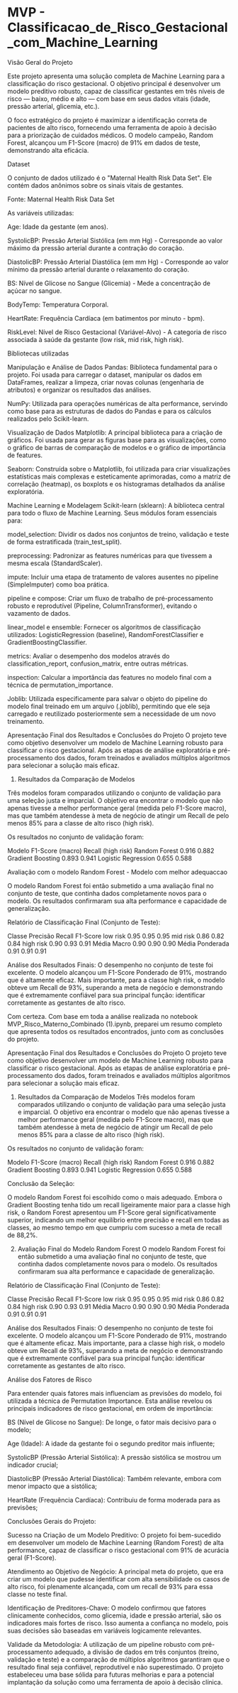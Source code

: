 # MVP - Classificacao_de_Risco_Gestacional_com_Machine_Learning

Visão Geral do Projeto

Este projeto apresenta uma solução completa de Machine Learning para a classificação do risco gestacional. O objetivo principal é desenvolver um modelo preditivo robusto, capaz de classificar gestantes em três níveis de risco — baixo, médio e alto — com base em seus dados vitais (idade, pressão arterial, glicemia, etc.).

O foco estratégico do projeto é maximizar a identificação correta de pacientes de alto risco, fornecendo uma ferramenta de apoio à decisão para a priorização de cuidados médicos. O modelo campeão, Random Forest, alcançou um F1-Score (macro) de 91% em dados de teste, demonstrando alta eficácia.

Dataset

O conjunto de dados utilizado é o "Maternal Health Risk Data Set". Ele contém dados anônimos sobre os sinais vitais de gestantes.

Fonte: Maternal Health Risk Data Set

As variáveis utilizadas:

Age: Idade da gestante (em anos).

SystolicBP: Pressão Arterial Sistólica (em mm Hg) - Corresponde ao valor máximo da pressão arterial durante a contração do coração.

DiastolicBP: Pressão Arterial Diastólica (em mm Hg) - Corresponde ao valor mínimo da pressão arterial durante o relaxamento do coração.

BS: Nível de Glicose no Sangue (Glicemia) - Mede a concentração de açúcar no sangue.

BodyTemp: Temperatura Corporal.

HeartRate: Frequência Cardíaca (em batimentos por minuto - bpm).

RiskLevel: Nível de Risco Gestacional (Variável-Alvo) - A categoria de risco associada à saúde da gestante (low risk, mid risk, high risk).

Bibliotecas utilizadas

Manipulação e Análise de Dados
Pandas: Biblioteca fundamental para o projeto. Foi usada para carregar o dataset, manipular os dados em DataFrames, realizar a limpeza, criar novas colunas (engenharia de atributos) e organizar os resultados das análises.

NumPy: Utilizada para operações numéricas de alta performance, servindo como base para as estruturas de dados do Pandas e para os cálculos realizados pelo Scikit-learn.

Visualização de Dados
Matplotlib: A principal biblioteca para a criação de gráficos. Foi usada para gerar as figuras base para as visualizações, como o gráfico de barras de comparação de modelos e o gráfico de importância de features.

Seaborn: Construída sobre o Matplotlib, foi utilizada para criar visualizações estatísticas mais complexas e esteticamente aprimoradas, como a matriz de correlação (heatmap), os boxplots e os histogramas detalhados da análise exploratória.

Machine Learning e Modelagem
Scikit-learn (sklearn): A biblioteca central para todo o fluxo de Machine Learning. Seus módulos foram essenciais para:

model_selection: Dividir os dados nos conjuntos de treino, validação e teste de forma estratificada (train_test_split).

preprocessing: Padronizar as features numéricas para que tivessem a mesma escala (StandardScaler).

impute: Incluir uma etapa de tratamento de valores ausentes no pipeline (SimpleImputer) como boa prática.

pipeline e compose: Criar um fluxo de trabalho de pré-processamento robusto e reprodutível (Pipeline, ColumnTransformer), evitando o vazamento de dados.

linear_model e ensemble: Fornecer os algoritmos de classificação utilizados: LogisticRegression (baseline), RandomForestClassifier e GradientBoostingClassifier.

metrics: Avaliar o desempenho dos modelos através do classification_report, confusion_matrix, entre outras métricas.

inspection: Calcular a importância das features no modelo final com a técnica de permutation_importance.

Joblib: Utilizada especificamente para salvar o objeto do pipeline do modelo final treinado em um arquivo (.joblib), permitindo que ele seja carregado e reutilizado posteriormente sem a necessidade de um novo treinamento.

Apresentação Final dos Resultados e Conclusões do Projeto
O projeto teve como objetivo desenvolver um modelo de Machine Learning robusto para classificar o risco gestacional. Após as etapas de análise exploratória e pré-processamento dos dados, foram treinados e avaliados múltiplos algoritmos para selecionar a solução mais eficaz.

1. Resultados da Comparação de Modelos
   
Três modelos foram comparados utilizando o conjunto de validação para uma seleção justa e imparcial. O objetivo era encontrar o modelo que não apenas tivesse a melhor performance geral (medida pelo F1-Score macro), mas que também atendesse à meta de negócio de atingir um Recall de pelo menos 85% para a classe de alto risco (high risk).

Os resultados no conjunto de validação foram:

Modelo	F1-Score (macro)	Recall (high risk)
Random Forest	0.916	0.882
Gradient Boosting	0.893	0.941
Logistic Regression	0.655	0.588

Avaliação com o modelo Random Forest - Modelo com melhor adequaccao
 
O modelo Random Forest foi então submetido a uma avaliação final no conjunto de teste, que continha dados completamente novos para o modelo. Os resultados confirmaram sua alta performance e capacidade de generalização.

Relatório de Classificação Final (Conjunto de Teste):

Classe	Precisão	Recall	F1-Score
low risk	0.95	0.95	0.95
mid risk	0.86	0.82	0.84
high risk	0.90	0.93	0.91
Média Macro	0.90	0.90	0.90
Média Ponderada	0.91	0.91	0.91

Análise dos Resultados Finais:
O desempenho no conjunto de teste foi excelente. O modelo alcançou um F1-Score Ponderado de 91%, mostrando que é altamente eficaz. Mais importante, para a classe high risk, o modelo obteve um Recall de 93%, superando a meta de negócio e demonstrando que é extremamente confiável para sua principal função: identificar corretamente as gestantes de alto risco.

Com certeza. Com base em toda a análise realizada no notebook MVP_Risco_Materno_Combinado (1).ipynb, preparei um resumo completo que apresenta todos os resultados encontrados, junto com as conclusões do projeto.

Apresentação Final dos Resultados e Conclusões do Projeto
O projeto teve como objetivo desenvolver um modelo de Machine Learning robusto para classificar o risco gestacional. Após as etapas de análise exploratória e pré-processamento dos dados, foram treinados e avaliados múltiplos algoritmos para selecionar a solução mais eficaz.

1. Resultados da Comparação de Modelos
Três modelos foram comparados utilizando o conjunto de validação para uma seleção justa e imparcial. O objetivo era encontrar o modelo que não apenas tivesse a melhor performance geral (medida pelo F1-Score macro), mas que também atendesse à meta de negócio de atingir um Recall de pelo menos 85% para a classe de alto risco (high risk).

Os resultados no conjunto de validação foram:

Modelo	F1-Score (macro)	Recall (high risk)
Random Forest	0.916	0.882
Gradient Boosting	0.893	0.941
Logistic Regression	0.655	0.588


Conclusão da Seleção:

O modelo Random Forest foi escolhido como o mais adequado. Embora o Gradient Boosting tenha tido um recall ligeiramente maior para a classe high risk, o Random Forest apresentou um F1-Score geral significativamente superior, indicando um melhor equilíbrio entre precisão e recall em todas as classes, ao mesmo tempo em que cumpriu com sucesso a meta de recall de 88,2%.

2. Avaliação Final do Modelo Random Forest
O modelo Random Forest foi então submetido a uma avaliação final no conjunto de teste, que continha dados completamente novos para o modelo. Os resultados confirmaram sua alta performance e capacidade de generalização.

Relatório de Classificação Final (Conjunto de Teste):

Classe	Precisão	Recall	F1-Score
low risk	0.95	0.95	0.95
mid risk	0.86	0.82	0.84
high risk	0.90	0.93	0.91
Média Macro	0.90	0.90	0.90
Média Ponderada	0.91	0.91	0.91

Análise dos Resultados Finais:
O desempenho no conjunto de teste foi excelente. O modelo alcançou um F1-Score Ponderado de 91%, mostrando que é altamente eficaz. Mais importante, para a classe high risk, o modelo obteve um Recall de 93%, superando a meta de negócio e demonstrando que é extremamente confiável para sua principal função: identificar corretamente as gestantes de alto risco.

Análise dos Fatores de Risco

Para entender quais fatores mais influenciam as previsões do modelo, foi utilizada a técnica de Permutation Importance. Esta análise revelou os principais indicadores de risco gestacional, em ordem de importância:

BS (Nível de Glicose no Sangue): De longe, o fator mais decisivo para o modelo;

Age (Idade): A idade da gestante foi o segundo preditor mais influente;

SystolicBP (Pressão Arterial Sistólica): A pressão sistólica se mostrou um indicador crucial;

DiastolicBP (Pressão Arterial Diastólica): Também relevante, embora com menor impacto que a sistólica;

HeartRate (Frequência Cardíaca): Contribuiu de forma moderada para as previsões;

Conclusões Gerais do Projeto:

Sucesso na Criação de um Modelo Preditivo: O projeto foi bem-sucedido em desenvolver um modelo de Machine Learning (Random Forest) de alta performance, capaz de classificar o risco gestacional com 91% de acurácia geral (F1-Score).

Atendimento ao Objetivo de Negócio: A principal meta do projeto, que era criar um modelo que pudesse identificar com alta sensibilidade os casos de alto risco, foi plenamente alcançada, com um recall de 93% para essa classe no teste final.

Identificação de Preditores-Chave: O modelo confirmou que fatores clinicamente conhecidos, como glicemia, idade e pressão arterial, são os indicadores mais fortes de risco. Isso aumenta a confiança no modelo, pois suas decisões são baseadas em variáveis logicamente relevantes.

Validade da Metodologia: A utilização de um pipeline robusto com pré-processamento adequado, a divisão de dados em três conjuntos (treino, validação e teste) e a comparação de múltiplos algoritmos garantiram que o resultado final seja confiável, reprodutível e não superestimado. O projeto estabeleceu uma base sólida para futuras melhorias e para a potencial implantação da solução como uma ferramenta de apoio à decisão clínica.

